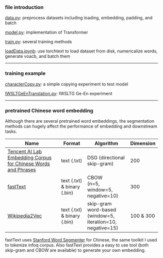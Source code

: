### file introduction

[data.py](data.py): preprocess datasets including loading, embedding, padding, and batch

[model.py](model.py): implementation of Transformer 

[train.py](train.py): several training methods

[loadData.ipynb](loadData.ipynb): use torchtext to load dataset from disk, numericalize words, generate voacb, and batch them

---

### training example

[characterCopy.py](characterCopy.py): a simple copying experiment to test model 

[IWSLTGeEnTranslation.py](IWSLTGeEnTranslation.py): IWSLTG Ge-En experiment


---

### pretrained Chinese word embedding

Although there are several pretrained word embeddings, the segmentation methods can hugely affect the performance of embedding and downstream tasks. 

| Name                                 | Format             | Algorithm   | Dimension |
|--------------------------------------|--------------------|-------------|-----------|
| [Tencent AI Lab Embedding Corpus for Chinese Words and Phrases](https://ai.tencent.com/ailab/nlp/embedding.html) | text (.txt) | DSG (directional skip-gram) | 200 |
| [fastText](https://fasttext.cc/docs/en/crawl-vectors.html) | text (.txt) & binary (.bin) | CBOW <br>(n=5, window=5, negative=10) | 300 |
| [Wikipedia2Vec](https://wikipedia2vec.github.io/wikipedia2vec/pretrained/#chinese) | text (.txt) & binary (.bin) | skip-gram<br>word-based<br>(window=5, iteration=10, negative=15) | 100 & 300 |


fastText uses [Stanford Word Segmenter](https://nlp.stanford.edu/software/segmenter.html) for Chinese, the same toolkit I used to tokenize infoq corpus. Also fastText provides a easy to use tool (both skip-gram and CBOW are available) to generate your own embedding.